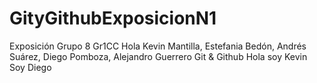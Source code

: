 # GityGithubExposicionN1
Exposición Grupo 8 
Gr1CC
Hola
Kevin Mantilla, Estefania Bedón, Andrés Suárez, Diego Pomboza, Alejandro Guerrero
Git & Github
Hola soy Kevin
Soy Diego